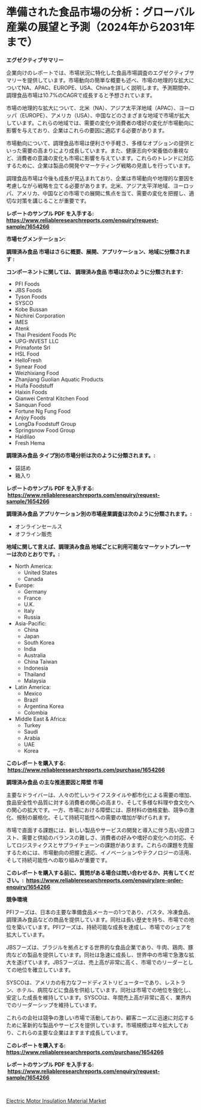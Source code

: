 <p><h1>準備された食品市場の分析：グローバル産業の展望と予測（2024年から2031年まで）</h1></p><p><strong>エグゼクティブサマリー</strong></p>
<p><p>企業向けのレポートでは、市場状況に特化した食品市場調査のエグゼクティブサマリーを提供しています。市場動向の簡単な概要も述べ、市場の地理的な拡大についてNA、APAC、EUROPE、USA、Chinaを詳しく説明します。予測期間中、調理食品市場は10.7%のCAGRで成長すると予想されています。</p><p>市場の地理的な拡大について、北米（NA）、アジア太平洋地域（APAC）、ヨーロッパ（EUROPE）、アメリカ（USA）、中国などのさまざまな地域で市場が拡大しています。これらの地域では、需要の変化や消費者の嗜好の変化が市場動向に影響を与えており、企業はこれらの要因に適応する必要があります。</p><p>市場動向について、調理食品市場は便利さや手軽さ、多様なオプションの提供といった需要の高まりにより成長しています。また、健康志向や栄養価の重視など、消費者の意識の変化も市場に影響を与えています。これらのトレンドに対応するために、企業は製品の開発やマーケティング戦略の見直しを行っています。</p><p>調理食品市場は今後も成長が見込まれており、企業は市場動向や地理的な要因を考慮しながら戦略を立てる必要があります。北米、アジア太平洋地域、ヨーロッパ、アメリカ、中国などの市場での展開に焦点を当て、需要の変化を把握し、適切な対策を講じることが重要です。</p></p>
<p><strong>レポートのサンプル PDF を入手する: <a href="https://www.reliableresearchreports.com/enquiry/request-sample/1654266">https://www.reliableresearchreports.com/enquiry/request-sample/1654266</a></strong></p>
<p><strong>市場セグメンテーション:</strong></p>
<p><strong> 調理済み食品 市場はさらに概要、展開、アプリケーション、地域に分類されます :</strong></p>
<p><strong>コンポーネントに関しては、 調理済み食品 市場は次のように分類されます: &nbsp;</strong></p>
<p><ul><li>PFI Foods</li><li>JBS Foods</li><li>Tyson Foods</li><li>SYSCO</li><li>Kobe Bussan</li><li>Nichirei Corporation</li><li>IMES</li><li>Atenk</li><li>Thai President Foods Plc</li><li>UPG-INVEST LLC</li><li>Primafonte Srl</li><li>HSL Food</li><li>HelloFresh</li><li>Synear Food</li><li>Weizhixiang Food</li><li>Zhanjiang Guolian Aquatic Products</li><li>Huifa Foodstuff</li><li>Haixin Foods</li><li>Qianwei Central Kitchen Food</li><li>Sanquan Food</li><li>Fortune Ng Fung Food</li><li>Anjoy Foods</li><li>LongDa Foodstuff Group</li><li>Springsnow Food Group</li><li>Haidilao</li><li>Fresh Hema</li></ul></p>
<p><strong> 調理済み食品 タイプ別の市場分析は次のように分類されます。:</strong></p>
<p><ul><li>袋詰め</li><li>箱入り</li></ul></p>
<p><strong>レポートのサンプル PDF を入手する: &nbsp;<a href="https://www.reliableresearchreports.com/enquiry/request-sample/1654266">https://www.reliableresearchreports.com/enquiry/request-sample/1654266</a></strong></p>
<p><strong> 調理済み食品 アプリケーション別の市場産業調査は次のように分類されます。:</strong></p>
<p><ul><li>オンラインセールス</li><li>オフライン販売</li></ul></p>
<p><strong>地域に関して言えば、調理済み食品 地域ごとに利用可能なマーケットプレーヤーは次のとおりです。:</strong></p>
<p><ul>
    <li>
        North America:
        <ul>
            <li>United States</li>
            <li>Canada</li>
        </ul>
    </li>
    <li>
        Europe:
        <ul>
            <li>Germany</li>
            <li>France</li>
            <li>U.K.</li>
            <li>Italy</li>
            <li>Russia</li>
        </ul>
    </li>
    <li>
        Asia-Pacific:
        <ul>
            <li>China</li>
            <li>Japan</li>
            <li>South Korea</li>
            <li>India</li>
            <li>Australia</li>
            <li>China Taiwan</li>
            <li>Indonesia</li>
            <li>Thailand</li>
            <li>Malaysia</li>
        </ul>
    </li>
    <li>
        Latin America:
        <ul>
            <li>Mexico</li>
            <li>Brazil</li>
            <li>Argentina Korea</li>
            <li>Colombia</li>
        </ul>
    </li>
    <li>
        Middle East & Africa:
        <ul>
            <li>Turkey</li>
            <li>Saudi</li>
            <li>Arabia</li>
            <li>UAE</li>
            <li>Korea</li>
        </ul>
    </li>
    </ul></p>
<p><strong>このレポートを購入する: &nbsp;<a href="https://www.reliableresearchreports.com/purchase/1654266">https://www.reliableresearchreports.com/purchase/1654266</a></strong></p>
<p><strong>調理済み食品 の主な推進要因と障壁 市場</strong></p>
<p><p>主要なドライバーは、人々の忙しいライフスタイルや都市化による需要の増加、食品安全性や品質に対する消費者の関心の高まり、そして多様な料理や食文化への関心の拡大です。一方、市場における障壁には、原材料の価格変動、競争の激化、規制の厳格化、そして持続可能性への需要の増加が挙げられます。</p><p>市場で直面する課題には、新しい製品やサービスの開発と導入に伴う高い投資コスト、需要と供給のバランスの難しさ、消費者の好みや嗜好の変化への対応、そしてロジスティクスとサプライチェーンの課題があります。これらの課題を克服するためには、市場動向の把握と適応、イノベーションやテクノロジーの活用、そして持続可能性への取り組みが重要です。</p></p>
<p><strong>このレポートを購入する前に、質問がある場合は問い合わせるか、共有してください。:&nbsp; <a href="https://www.reliableresearchreports.com/enquiry/pre-order-enquiry/1654266">https://www.reliableresearchreports.com/enquiry/pre-order-enquiry/1654266</a></strong></p>
<p><strong>競争環境</strong></p>
<p><p>PFIフーズは、日本の主要な準備食品メーカーの1つであり、パスタ、冷凍食品、調理済み食品などの商品を提供しています。同社は長い歴史を持ち、市場での地位を築いています。PFIフーズは、持続可能な成長を達成し、市場でのシェアを拡大しています。</p><p>JBSフーズは、ブラジルを拠点とする世界的な食品企業であり、牛肉、鶏肉、豚肉などの製品を提供しています。同社は急速に成長し、世界中の市場で急激な拡大を遂げています。JBSフーズは、売上高が非常に高く、市場でのリーダーとしての地位を確立しています。</p><p>SYSCOは、アメリカの有力なフードディストリビューターであり、レストラン、ホテル、病院などに食品を供給しています。同社は市場での地位を強化し、安定した成長を維持しています。SYSCOは、年間売上高が非常に高く、業界内でのリーダーシップを維持しています。</p><p>これらの会社は競争の激しい市場で活動しており、顧客ニーズに迅速に対応するために革新的な製品やサービスを提供しています。市場規模は年々拡大しており、これらの主要な企業はますます成長しています。</p></p>
<p><strong>このレポートを購入する: &nbsp; <a href="https://www.reliableresearchreports.com/purchase/1654266">https://www.reliableresearchreports.com/purchase/1654266</a></strong></p>
<p><strong>レポートのサンプル PDF を入手する: &nbsp;<a href="https://www.reliableresearchreports.com/enquiry/request-sample/1654266">https://www.reliableresearchreports.com/enquiry/request-sample/1654266</a></strong><strong></strong></p>
<p>&nbsp;</p>
<p><p><a href="https://full-wildebeest-80b.notion.site/Global-Electric-Motor-Insulation-Material-Market-Size-and-Market-Trends-Insights-and-Projections-fr-ee4980a919b74e1c94fd26875bb6094a">Electric Motor Insulation Material Market</a></p></p>